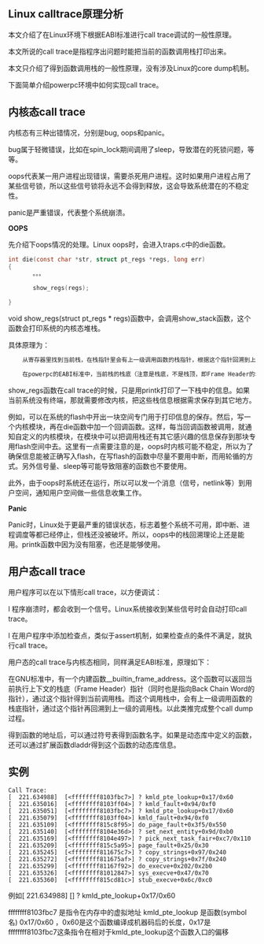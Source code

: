 ## Linux calltrace原理分析

本文介绍了在Linux环境下根据EABI标准进行call trace调试的一般性原理。



本文所说的call trace是指程序出问题时能把当前的函数调用栈打印出来。

本文只介绍了得到函数调用栈的一般性原理，没有涉及Linux的core dump机制。



下面简单介绍powerpc环境中如何实现call trace。

## 内核态call trace

内核态有三种出错情况，分别是bug, oops和panic。

bug属于轻微错误，比如在spin_lock期间调用了sleep，导致潜在的死锁问题，等等。

oops代表某一用户进程出现错误，需要杀死用户进程。这时如果用户进程占用了某些信号锁，所以这些信号锁将永远不会得到释放，这会导致系统潜在的不稳定性。

panic是严重错误，代表整个系统崩溃。

 

**OOPS**

先介绍下oops情况的处理。Linux oops时，会进入traps.c中的die函数。

```c
int die(const char *str, struct pt_regs *regs, long err)
{
       。。。

       show_regs(regs);

}
```



void show_regs(struct pt_regs * regs)函数中，会调用show_stack函数，这个函数会打印系统的内核态堆栈。

具体原理为：

```tex
    从寄存器里找到当前栈，在栈指针里会有上一级调用函数的栈指针，根据这个指针回溯到上一级的栈，依次类推。

    在powerpc的EABI标准中，当前栈的栈底（注意是栈底，不是栈顶，即Frame Header的地址）指针保存在寄存器GPR1中。在GPR1指向的栈空间，第一个DWORD为上一级调用函数的Frame Header指针（Back Chain Word），第二个DWORD是当前函数在上一级函数中的返回地址（LR Save Word）。通过此种方式一级级向上回溯，完成整个call dump。除了这种方法，内建函数__builtin_frame_address函数理论上也应该能用，虽然在内核中没有见到。（2.6.29的ftrace模块用到了 _builtin_return_address函数）。
```



show_regs函数在call trace的时候，只是用printk打印了一下栈中的信息。如果当前系统没有终端，那就需要修改内核，把这些栈信息根据需求保存到其它地方。

例如，可以在系统的flash中开出一块空间专门用于打印信息的保存。然后，写一个内核模块，再在die函数中加一个回调函数。这样，每当回调函数被调用，就通知自定义的内核模块，在模块中可以把调用栈还有其它感兴趣的信息保存到那块专用flash空间中去。这里有一点需要注意的是，oops时内核可能不稳定，所以为了确保信息能被正确写入flash，在写flash的函数中尽量不要用中断，而用轮循的方式。另外信号量、sleep等可能导致阻塞的函数也不要使用。

此外，由于oops时系统还在运行，所以可以发一个消息（信号，netlink等）到用户空间，通知用户空间做一些信息收集工作。

 

**Panic**

Panic时，Linux处于更最严重的错误状态，标志着整个系统不可用，即中断、进程调度等都已经停止，但栈还没被破坏。所以，oops中的栈回溯理论上还是能用。printk函数中因为没有阻塞，也还是能够使用。

## 用户态call trace

用户程序可以在以下情形call trace，以方便调试：

l         程序崩溃时，都会收到一个信号。Linux系统接收到某些信号时会自动打印call trace。

l         在用户程序中添加检查点，类似于assert机制，如果检查点的条件不满足，就执行call trace。

用户态的call trace与内核态相同，同样满足EABI标准，原理如下：

在GNU标准中，有一个内建函数__builtin_frame_address。这个函数可以返回当前执行上下文的栈底（Frame Header）指针（同时也是指向Back Chain Word的指针），通过这个指针得到当前调用栈。而这个调用栈中，会有上一级调用函数的栈底指针，通过这个指针再回溯到上一级的调用栈。以此类推完成整个call dump过程。

得到函数的地址后，可以通过符号表得到函数名字。如果是动态库中定义的函数，还可以通过扩展函数dladdr得到这个函数的动态库信息。



## 实例



```shell
Call Trace:
[  221.634988]  [<ffffffff8103fbc7>] ? kmld_pte_lookup+0x17/0x60
[  221.635016]  [<ffffffff8103ff04>] ? kmld_fault+0x94/0xf0
[  221.635051]  [<ffffffff8103fbc7>] ? kmld_pte_lookup+0x17/0x60
[  221.635079]  [<ffffffff8103ff04>] kmld_fault+0x94/0xf0
[  221.635109]  [<ffffffff815c8f95>] do_page_fault+0x3f5/0x550
[  221.635140]  [<ffffffff8104e36d>] ? set_next_entity+0x9d/0xb0
[  221.635169]  [<ffffffff8104e497>] ? pick_next_task_fair+0xc7/0x110
[  221.635209]  [<ffffffff815c5a95>] page_fault+0x25/0x30
[  221.635245]  [<ffffffff811675c7>] ? copy_strings+0x97/0x240
[  221.635272]  [<ffffffff811675af>] ? copy_strings+0x7f/0x240
[  221.635299]  [<ffffffff81167f92>] do_execve+0x202/0x2b0
[  221.635326]  [<ffffffff81012847>] sys_execve+0x47/0x70
[  221.635360]  [<ffffffff815cd81c>] stub_execve+0x6c/0xc0
```



  例如[ 221.634988] [<ffffffff8103fbc7>] ? kmld_pte_lookup+0x17/0x60

ffffffff8103fbc7 是指令在内存中的虚拟地址
kmld_pte_lookup  是函数(symbol 名)
0x17/0x60 ，0x60是这个函数编译成机器码后的长度，0x17是ffffffff8103fbc7这条指令在相对于kmld_pte_lookup这个函数入口的偏移  



